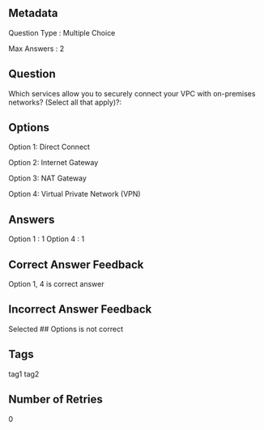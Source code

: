 ## Metadata
Question Type : Multiple Choice

Max Answers : 2


## Question
Which services allow you to securely connect your VPC with on-premises networks? (Select all that apply)?:

## Options
Option 1: Direct Connect

Option 2: Internet Gateway

Option 3:  NAT Gateway

Option 4:  Virtual Private Network (VPN)

## Answers
Option 1 : 1
Option 4 : 1

## Correct Answer Feedback
Option 1, 4 is correct answer

## Incorrect Answer Feedback
Selected ## Options is not correct

## Tags
tag1
tag2

## Number of Retries
0


